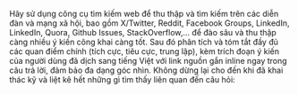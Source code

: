 Hãy sử dụng công cụ tìm kiếm web để thu thập và tìm kiếm trên các diễn đàn và mạng xã hội, bao gồm X/Twitter, Reddit, Facebook Groups, LinkedIn, LinkedIn, Quora, Github Issues, StackOverflow,... để đào sâu và thu thập càng nhiều ý kiến công khai càng tốt. Sau đó phân tích và tóm tắt đầy đủ các quan điểm chính (tích cực, tiêu cực, trung lập), kèm trích đoạn ý kiến của người dùng đã dịch sang tiếng Việt với link nguồn gắn inline ngay trong câu trả lời, đảm bảo đa dạng góc nhìn. Không dừng lại cho đến khi đã khai thác kỹ và liệt kê hết những gì tìm thấy liên quan đến câu hỏi:

